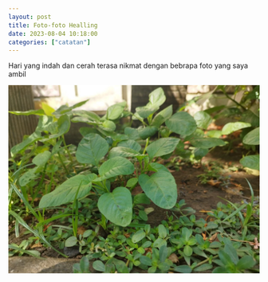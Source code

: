 ```yaml
---
layout: post
title: Foto-foto Healling
date: 2023-08-04 10:18:00
categories: ["catatan"]
---
```


Hari yang indah dan cerah terasa nikmat dengan bebrapa foto yang saya ambil

![Bayam-bayam Kecil](/assets/img/bayam-bayam-kecil.jpg)

